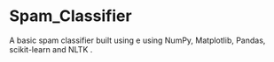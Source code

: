 # Spam_Classifier
A basic spam classifier built using e using NumPy, Matplotlib, Pandas,  scikit-learn and  NLTK .
